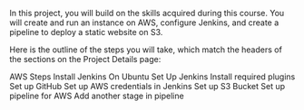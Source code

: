 In this project, you will build on the skills acquired during this course. You will create and run an instance on AWS, configure Jenkins, and create a pipeline to deploy a static website on S3.

Here is the outline of the steps you will take, which match the headers of the sections on the Project Details page:

AWS Steps
Install Jenkins On Ubuntu
Set Up Jenkins
Install required plugins
Set up GitHub
Set up AWS credentials in Jenkins
Set up S3 Bucket
Set up pipeline for AWS
Add another stage in pipeline
